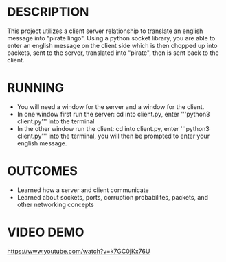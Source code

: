 # DESCRIPTION

This project utilizes a client server relationship to translate an english message into "pirate lingo".
Using a python socket library, you are able to enter an english message on the client side which is 
then chopped up into packets, sent to the server, translated into "pirate", then is sent back to the client. 

# RUNNING 
- You will need a window for the server and a window for the client. 
- In one window first run the server: cd into client.py, enter '''python3 client.py''' into the terminal
- In the other window run the client: cd into client.py, enter '''python3 client.py''' into the terminal, 
you will then be prompted to enter your english message.

# OUTCOMES 
- Learned how a server and client communicate
- Learned about sockets, ports, corruption probabilites, packets, and other networking concepts 

# VIDEO DEMO
https://www.youtube.com/watch?v=k7GC0jKx76U
